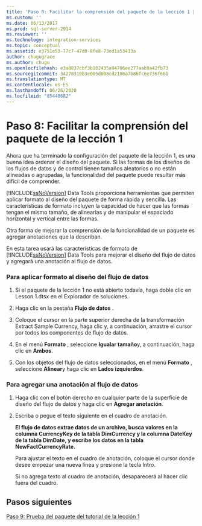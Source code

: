 ```yaml
---
title: 'Paso 8: Facilitar la comprensión del paquete de la lección 1 | Microsoft Docs'
ms.custom: ''
ms.date: 06/13/2017
ms.prod: sql-server-2014
ms.reviewer: ''
ms.technology: integration-services
ms.topic: conceptual
ms.assetid: e3751e53-77c7-47d0-8fe8-73ed1a53413a
author: chugugrace
ms.author: chugu
ms.openlocfilehash: e3a8837cbf3b102435a94706ee277aab9a42fb73
ms.sourcegitcommit: 34278310b3e005d008cd2106a7b86fc6e736f661
ms.translationtype: MT
ms.contentlocale: es-ES
ms.lasthandoff: 06/26/2020
ms.locfileid: "85440682"
---
```

# <a name="step-8-making-the-lesson-1-package-easier-to-understand"></a>Paso 8: Facilitar la comprensión del paquete de la lección 1
  Ahora que ha terminado la configuración del paquete de la lección 1, es una buena idea ordenar el diseño del paquete. Si las formas de los diseños de los flujos de datos y de control tienen tamaños aleatorios o no están alineadas o agrupadas, la funcionalidad del paquete puede resultar más difícil de comprender.  
  
 [!INCLUDE[ssNoVersion](../includes/ssnoversion-md.md)] Data Tools proporciona herramientas que permiten aplicar formato al diseño del paquete de forma rápida y sencilla. Las características de formato incluyen la capacidad de hacer que las formas tengan el mismo tamaño, de alinearlas y de manipular el espaciado horizontal y vertical entre las formas.  
  
 Otra forma de mejorar la comprensión de la funcionalidad de un paquete es agregar anotaciones que la describan.  
  
 En esta tarea usará las características de formato de [!INCLUDE[ssNoVersion](../includes/ssnoversion-md.md)] Data Tools para mejorar el diseño del flujo de datos y agregará una anotación al flujo de datos.  
  
### <a name="to-format-the-layout-of-the-data-flow"></a>Para aplicar formato al diseño del flujo de datos  
  
1.  Si el paquete de la lección 1 no está abierto todavía, haga doble clic en Lesson 1.dtsx en el Explorador de soluciones.  
  
2.  Haga clic en la pestaña **Flujo de datos** .  
  
3.  Coloque el cursor en la parte superior derecha de la transformación Extract Sample Currency, haga clic y, a continuación, arrastre el cursor por todos los componentes de flujo de datos.  
  
4.  En el menú **Formato** , seleccione **Igualar tamaño**y, a continuación, haga clic en **Ambos**.  
  
5.  Con los objetos del flujo de datos seleccionados, en el menú **Formato** , seleccione **Alinear**y haga clic en **Lados izquierdos**.  
  
### <a name="to-add-an-annotation-to-the-data-flow"></a>Para agregar una anotación al flujo de datos  
  
1.  Haga clic con el botón derecho en cualquier parte de la superficie de diseño del flujo de datos y haga clic en **Agregar anotación**.  
  
2.  Escriba o pegue el texto siguiente en el cuadro de anotación.  
  
     **El flujo de datos extrae datos de un archivo, busca valores en la columna CurrencyKey de la tabla DimCurrency y la columna DateKey de la tabla DimDate, y escribe los datos en la tabla NewFactCurrencyRate.**  
  
     Para ajustar el texto en el cuadro de anotación, coloque el cursor donde desee empezar una nueva línea y presione la tecla Intro.  
  
     Si no agrega texto al cuadro de anotación, desaparecerá al hacer clic fuera del cuadro.  
  
## <a name="next-steps"></a>Pasos siguientes  
 [Paso 9: Prueba del paquete del tutorial de la lección 1](../integration-services/lesson-1-9-testing-the-lesson-1-tutorial-package.md)  
  
  
